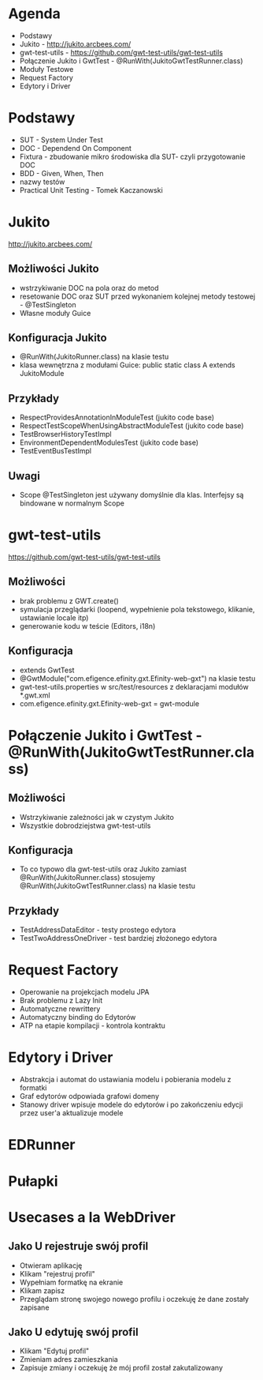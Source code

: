 # Agenda
* Podstawy
* Jukito - http://jukito.arcbees.com/
* gwt-test-utils - https://github.com/gwt-test-utils/gwt-test-utils
* Połączenie Jukito i GwtTest - @RunWith(JukitoGwtTestRunner.class)
* Moduły Testowe
* Request Factory
* Edytory i Driver
 
# Podstawy
* SUT - System Under Test
* DOC - Dependend On  Component
* Fixtura - zbudowanie mikro środowiska dla SUT- czyli  przygotowanie DOC  
* BDD - Given, When, Then
* nazwy testów
* Practical Unit Testing - Tomek Kaczanowski
 
# Jukito
http://jukito.arcbees.com/
## Możliwości Jukito
* wstrzykiwanie DOC na pola oraz do metod
* resetowanie DOC oraz SUT przed wykonaniem kolejnej metody testowej  - @TestSingleton
* Własne moduły Guice

## Konfiguracja Jukito
* @RunWith(JukitoRunner.class) na klasie testu
* klasa wewnętrzna z modułami Guice:   public static class A extends JukitoModule
 
## Przykłady
* RespectProvidesAnnotationInModuleTest (jukito code base)
* RespectTestScopeWhenUsingAbstractModuleTest (jukito code base)
* TestBrowserHistoryTestImpl
* EnvironmentDependentModulesTest (jukito code base)
* TestEventBusTestImpl


## Uwagi
* Scope @TestSingleton jest używany domyślnie dla klas. Interfejsy są bindowane w normalnym Scope

# gwt-test-utils
https://github.com/gwt-test-utils/gwt-test-utils
## Możliwości
* brak problemu z GWT.create()
* symulacja przeglądarki (loopend, wypełnienie pola tekstowego, klikanie, ustawianie locale itp)
* generowanie kodu w teście (Editors, i18n)
 
## Konfiguracja
* extends GwtTest
* @GwtModule("com.efigence.efinity.gxt.Efinity-web-gxt") na klasie testu
* gwt-test-utils.properties w src/test/resources z deklaracjami modułów *.gwt.xml
* com.efigence.efinity.gxt.Efinity-web-gxt = gwt-module
 
# Połączenie Jukito i GwtTest - @RunWith(JukitoGwtTestRunner.class)
## Możliwości
* Wstrzykiwanie zależności jak w czystym Jukito
* Wszystkie dobrodziejstwa gwt-test-utils

## Konfiguracja
* To co typowo dla gwt-test-utils oraz Jukito
zamiast @RunWith(JukitoRunner.class) stosujemy @RunWith(JukitoGwtTestRunner.class) na klasie testu

## Przykłady
* TestAddressDataEditor - testy prostego edytora
* TestTwoAddressOneDriver - test bardziej złożonego edytora
 

# Request Factory
* Operowanie na projekcjach modelu JPA
* Brak problemu z Lazy Init
* Automatyczne rewrittery
* Automatyczny binding do Edytorów
* ATP na etapie kompilacji - kontrola kontraktu

# Edytory i Driver
* Abstrakcja i automat do ustawiania modelu i pobierania modelu z formatki
* Graf edytorów odpowiada grafowi domeny
* Stanowy driver wpisuje modele do edytorów i po zakończeniu edycji przez user'a aktualizuje modele

# EDRunner 
# Pułapki

# Usecases a la WebDriver
## Jako U rejestruje swój profil
* Otwieram aplikację
* Klikam "rejestruj profil"
* Wypełniam formatkę na ekranie
* Klikam zapisz
* Przeglądam stronę swojego nowego profilu i oczekuję że dane zostały zapisane

## Jako U edytuję swój profil
* Klikam "Edytuj profil"
* Zmieniam adres zamieszkania
* Zapisuje zmiany i oczekuję że mój profil został zakutalizowany
